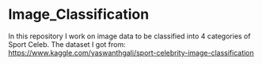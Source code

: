 # Image_Classification
In this repository I work on image data to be classified into 4 categories of Sport Celeb. The dataset I got from: https://www.kaggle.com/yaswanthgali/sport-celebrity-image-classification
